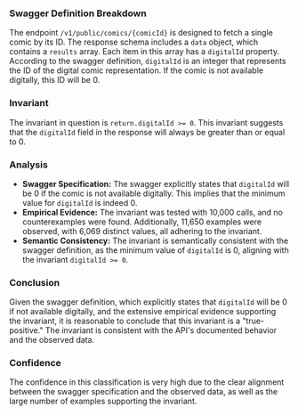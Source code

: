 ### Swagger Definition Breakdown
The endpoint `/v1/public/comics/{comicId}` is designed to fetch a single comic by its ID. The response schema includes a `data` object, which contains a `results` array. Each item in this array has a `digitalId` property. According to the swagger definition, `digitalId` is an integer that represents the ID of the digital comic representation. If the comic is not available digitally, this ID will be 0.

### Invariant
The invariant in question is `return.digitalId >= 0`. This invariant suggests that the `digitalId` field in the response will always be greater than or equal to 0.

### Analysis
- **Swagger Specification:** The swagger explicitly states that `digitalId` will be 0 if the comic is not available digitally. This implies that the minimum value for `digitalId` is indeed 0.
- **Empirical Evidence:** The invariant was tested with 10,000 calls, and no counterexamples were found. Additionally, 11,650 examples were observed, with 6,069 distinct values, all adhering to the invariant.
- **Semantic Consistency:** The invariant is semantically consistent with the swagger definition, as the minimum value of `digitalId` is 0, aligning with the invariant `digitalId >= 0`.

### Conclusion
Given the swagger definition, which explicitly states that `digitalId` will be 0 if not available digitally, and the extensive empirical evidence supporting the invariant, it is reasonable to conclude that this invariant is a "true-positive." The invariant is consistent with the API's documented behavior and the observed data.

### Confidence
The confidence in this classification is very high due to the clear alignment between the swagger specification and the observed data, as well as the large number of examples supporting the invariant.
